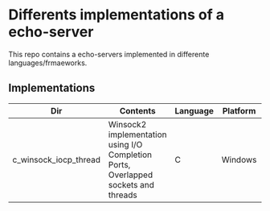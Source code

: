 # Differents implementations of a echo-server

This repo contains a echo-servers implemented in differente languages/frmaeworks.

## Implementations

| Dir                    | Contents                                                                           | Language | Platform | Technologies  |
|------------------------|------------------------------------------------------------------------------------|----------|----------|---------------|
| c_winsock_iocp_thread  | Winsock2 implementation using I/O Completion Ports, Overlapped sockets and threads |     C    | Windows  | Winsock, IOCP |